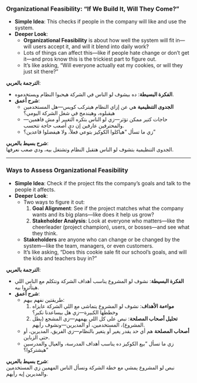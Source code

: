 ### Organizational Feasibility: “If We Build It, Will They Come?”

- **Simple Idea**: This checks if people in the company will like and use the system.
- **Deeper Look**:
    - **Organizational Feasibility** is about how well the system will fit in—will users accept it, and will it blend into daily work?
    - Lots of things can affect this—like if people hate change or don’t get it—and pros know this is the trickiest part to figure out.
    - It’s like asking, “Will everyone actually eat my cookies, or will they just sit there?”

**الترجمة بالعربي**:

- **الفكرة البسيطة**: ده بيشوف لو الناس في الشركة هيحبوا النظام ويستخدموه.
- **شرح أعمق**:
    - **الجدوى التنظيمية** هي عن إزاي النظام هيتركب كويس—هل المستخدمين هيقبلوه، وهيندمج في شغل الشركة اليومي؟
    - حاجات كتير ممكن تؤثر—زي لو الناس بتكره التغيير أو مش فاهمين—والمحترفين عارفين إن دي أصعب حاجة تتحسب.
    - زي ما تسأل “هياكلوا الكوكيز بتوعي فعلاً، ولا هيفضلوا قاعدين؟”

**شرح بسيط بالعربي**:  
الجدوى التنظيمية بتشوف لو الناس هتقبل النظام وتشتغل بيه، ودي صعب نعرفها.

---

###  Ways to Assess Organizational Feasibility

- **Simple Idea**: Check if the project fits the company’s goals and talk to the people it affects.
- **Deeper Look**:
    - Two ways to figure it out:
        1. **Goal Alignment**: See if the project matches what the company wants and its big plans—like does it help us grow?
        2. **Stakeholder Analysis**: Look at everyone who matters—like the cheerleader (project champion), users, or bosses—and see what they think.
    - **Stakeholders** are anyone who can change or be changed by the system—like the team, managers, or even customers.
    - It’s like asking, “Does this cookie sale fit our school’s goals, and will the kids and teachers buy in?”

**الترجمة بالعربي**:

- **الفكرة البسيطة**: نشوف لو المشروع يناسب أهداف الشركة ونتكلم مع الناس اللي هيتأثروا بيه.
- **شرح أعمق**:
    - طريقتين نفهم بيهم:
        1. **مواءمة الأهداف**: نشوف لو المشروع يتماشى مع اللي الشركة عايزاه وخططها الكبيرة—زي هل بيساعدنا نكبر؟
        2. **تحليل أصحاب المصلحة**: نبص على كل اللي يهمهم—زي المشجع (بطل المشروع)، المستخدمين، أو المديرين—ونشوف رأيهم.
    - **أصحاب المصلحة** هم أي حد يقدر يغير أو يتغير بالنظام—زي الفريق، المديرين، أو حتى الزباين.
    - زي ما تسأل “بيع الكوكيز ده يناسب أهداف المدرسة، والعيال والمدرسين هيشتركوا؟”

**شرح بسيط بالعربي**:  
نبص لو المشروع يمشي مع خطة الشركة ونسأل الناس المهمين زي المستخدمين والمديرين إيه رأيهم.